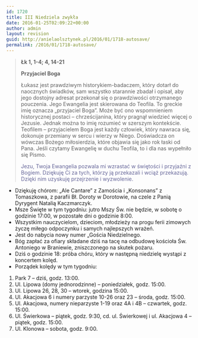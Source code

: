 ```yaml
---
id: 1720
title: III Niedziela zwykła
date: 2016-01-25T02:09:22+00:00
author: admin
layout: revision
guid: http://anielaolsztynek.pl/2016/01/1718-autosave/
permalink: /2016/01/1718-autosave/
---
```

> **Łk 1, 1-4; 4, 14-21**
> 
> **Przyjaciel Boga**
> 
> Łukasz jest prawdziwym historykiem-badaczem, który dotarł do naocznych świadków, sam wszystko starannie zbadał i opisał, aby jego dostojny adresat przekonał się o prawdziwości otrzymanego pouczenia. Jego Ewangelia jest skierowana do Teofila. To greckie imię oznacza &#8222;przyjaciel Boga&#8221;. Może być ono wspomnieniem historycznej postaci &#8211; chrześcijanina, który pragnął wiedzieć więcej o Jezusie. Jednak można to imię rozumieć w szerszym kontekście. Teofilem &#8211; przyjacielem Boga jest każdy człowiek, który nawraca się, dokonuje przemiany w sercu i wierzy w Niego. Doświadcza on wówczas Bożego miłosierdzia, które objawia się jako rok łaski od Pana. Jeśli czytamy Ewangelię w duchu Teofila, to i dla nas wypełniło się Pismo.
> 
> <span style="color: #666699;">Jezu, Twoja Ewangelia pozwala mi wzrastać w świętości i przyjaźni z Bogiem. Dziękuję Ci za tych, którzy ją przekazali i wciąż przekazują. Dzięki nim uzyskuję przejrzenie i wyzwolenie.</span>

  * Dziękuję chórom: &#8222;Ale Cantare&#8221; z Zamościa i &#8222;Konsonans&#8221; z Tomaszkowa, z parafii Bł. Doroty w Dorotowie, na czele z Panią Dyrygent Natalią Kaczmarczyk.
  * Msze Święte w tym tygodniu: jutro Mszy Św. nie będzie, w sobotę o godzinie 17:00, w pozostałe dni o godzinie 8:00.
  * Wszystkim nauczycielom, dzieciom, młodzieży na progu ferii zimowych życzę miłego odpoczynku i samych najlepszych wrażeń.
  * Jest do nabycia nowy numer &#8222;Gościa Niedzielnego.
  * Bóg zapłać za ofiary składane dziś na tacę na odbudowę kościoła Św. Antoniego w Braniewie, zniszczonego na skutek pożaru.
  * Dziś o godzinie 18: próba chóru, który w następną niedzielę wystąpi z koncertem kolęd.
  * Porządek kolędy w tym tygodniu:

<span style="font-size: 16px;"></p> 

<ol>
  <li>
    Park 7 &#8211; dziś, godz. 13:00.
  </li>
  <li>
    Ul. Lipowa (domy jednorodzinne) &#8211; poniedziałek, godz. 15:00.
  </li>
  <li>
    Ul. Lipowa 26, 28, 30 &#8211; wtorek, godzina 15:00.
  </li>
  <li>
    Ul. Akacjowa 6 i numery parzyste 10-26 oraz 23 &#8211; środa, godz. 15:00.
  </li>
  <li>
    Ul. Akacjowa, numery nieparzyste 1-19 oraz 4A i 4B &#8211; czwartek, godz. 15:00.
  </li>
  <li>
    Ul. Świerkowa &#8211; piątek, godz. 9:30, cd. ul. Świerkowej i ul. Akacjowa 4 &#8211; piątek, godz. 15:00.
  </li>
  <li>
    Ul. Klonowa &#8211; sobota, godz. 9:00.
  </li>
</ol>

<p>
  </span>
</p>